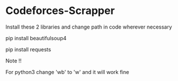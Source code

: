# Codeforces-Scrapper

Install these 2 libraries 
and change path in code wherever necessary


pip install beautifulsoup4


pip install requests

Note !!


For python3 change 'wb' to 'w' and it will work fine
